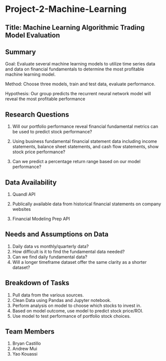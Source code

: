 # Project-2-Machine-Learning

## Title: Machine Learning Algorithmic Trading Model Evaluation

## Summary

Goal: Evaluate several machine learning models to utilize time series data and data on financial fundamentals to determine the most profitable machine learning model.

Method: Choose three models, train and test data, evaluate performance.

Hypothesis: Our group predicts the recurrent neural network model will reveal the most profitable performance

## Research Questions

1. Will our portfolio performance reveal financial fundamental metrics can be used to predict stock performance?

1. Using business fundamental financial statement data including income statements, balance sheet statements, and cash flow statements, show stock price performance?

1. Can we predict a percentage return range based on our model performance?

## Data Availability

1. Quandl API

2. Publically available data from historical financial statements on company websites

3. Financial Modeling Prep API

## Needs and Assumptions on Data

1. Daily data vs monthly/quarterly data?
1. How difficult is it to find the fundamental data needed?
1. Can we find daily fundamental data?
1. Will a longer timeframe dataset offer the same clarity as a shorter dataset?

## Breakdown of Tasks

1. Pull data from the various sources.
1. Clean Data using Pandas and Jupyter notebook.
1. Perform analysis on model to choose which stocks to invest in.
1. Based on model outcome, use model to predict stock price/ROI.
1. Use model to test performance of portfolio stock choices.

## Team Members

1. Bryan Castillo
1. Andrew Mui
1. Yao Kouassi
